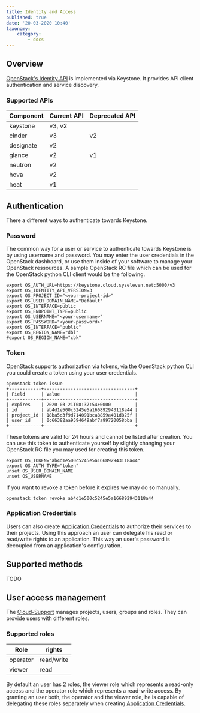 ```yaml
---
title: Identity and Access
published: true
date: '20-03-2020 10:40'
taxonomy:
    category:
        - docs
---
```


## Overview

[OpenStack's Identity API](https://docs.openstack.org/api-ref/identity/) is implemented via Keystone. It provides API client authentication and service discovery.

### Supported APIs

Component    | Current API | Deprecated API |
-------------|-------------|-----------------
keystone     | v3, v2      |                |
cinder       | v3          | v2             |
designate    | v2          |                |
glance       | v2          | v1             |
neutron      | v2          |                |
hova         | v2          |                |
heat         | v1          |                |


## Authentication

There a different ways to authenticate towards Keystone.

### Password

The common way for a user or service to authenticate towards Keystone is by using username and password. You may enter the user credentials in the OpenStack dashboard, or use them inside of your software to manage your OpenStack ressources. A sample OpenStack RC file which can be used for the OpenStack python CLI client would be the following.

```shell
export OS_AUTH_URL=https://keystone.cloud.syseleven.net:5000/v3
export OS_IDENTITY_API_VERSION=3
export OS_PROJECT_ID="<your-project-id>"
export OS_USER_DOMAIN_NAME="Default"
export OS_INTERFACE=public
export OS_ENDPOINT_TYPE=public
export OS_USERNAME="<your-username>"
export OS_PASSWORD="<your-password>"
export OS_INTERFACE="public"
export OS_REGION_NAME="dbl"
#export OS_REGION_NAME="cbk"
```

### Token

OpenStack supports authorization via tokens, via the OpenStack python CLI you could create a token using your user credentials.

```shell
openstack token issue
+------------+----------------------------------+
| Field      | Value                            |
+------------+----------------------------------+
| expires    | 2020-03-21T08:37:54+0000         |
| id         | ab4d1e500c5245e5a166892943118a44 |
| project_id | 18ba5d3f9d714091bca8859a401d825f |
| user_id    | 0c66382aa9594649abf7a99720058bba |
+------------+----------------------------------+
```

These tokens are valid for 24 hours and cannot be listed after creation. You can use this token to authenticate yourself by slightly changing your OpenStack RC file you may used for creating this token.

```shell
export OS_TOKEN="ab4d1e500c5245e5a166892943118a44"
export OS_AUTH_TYPE="token"
unset OS_USER_DOMAIN_NAME
unset OS_USERNAME
```

If you want to revoke a token before it expires we may do so manually.

```shell
openstack token revoke ab4d1e500c5245e5a166892943118a44
```

### Application Credentials

Users can also create [Application Credentials](../../02.Tutorials/10.application-credentials/docs.en.md) to authorize their services to their projects. Using this approach an user can delegate his read or read/write rights to an application. This way an user's password is decoupled from an application's configuration.

## Supported methods

TODO

## User access management

The [Cloud-Support](https://docs.syseleven.de/syseleven-stack/de/support) manages projects, users, groups and roles. They can provide users with different roles.

### Supported roles

Role         | rights     |
-------------|------------|
operator     | read/write |
viewer       | read       |

By default an user has 2 roles, the viewer role which represents a read-only access and the operator role which represents a read-write access. By granting an user both, the operator and the viewer role, he is capable of delegating these roles separately when creating [Application Credentials](../../02.Tutorials/10.application-credentials/docs.en.md). 